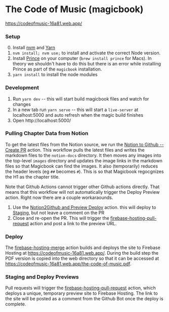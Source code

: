 # The Code of Music (magicbook)

https://codeofmusic-16a81.web.app/

### Setup

0. Install [nvm](https://github.com/nvm-sh/nvm) and [Yarn](https://yarnpkg.com/)
1. `nvm install; nvm use;` to install and activate the correct Node version.
2. Install [Prince](https://www.princexml.com/) on your computer (`brew install prince` for Macs). In theory we shouldn't have to do this but there is an error while installing Prince as part of the `magicbook` installation.
3. `yarn install` to install the node modules

### Development

1. Run `yarn dev` -- this will start build magicbook files and watch for changes
2. In a new tab run `yarn serve` -- this will start a `live-server` at localhost:5000 and auto refresh when the magic build finishes
3. Open http://localhost:5000/

### Pulling Chapter Data from Notion

To get the latest files from the Notion source, we run the [Notion to Github -- Create PR](https://github.com/luisaph/the-code-of-music/actions/workflows/notion-to-github.yml) action. This workflow pulls the latest files and writes the markdown files to the `notion-docs` directory. It then moves any images into the top-level `images` directory and updates the image links in the markdown files so that Magicbook can find the images. It also (temporarily) reduces the header levels (eg `##` becomes `#`). This is so that Magicbook regocgnizes the H1 as the chapter title.

Note that Github Actions cannot trigger other Github actions directly. That means that this workflow will not automatically trigger the Deploy Preview action. Right now there are a couple workaraounds.
1. Use the [Notion2Github and Preview Deploy](https://github.com/luisaph/the-code-of-music/actions/workflows/notion-to-github-and-preview-deploy.yml) action. this will deploy to [Staging](https://codeofmusic-16a81--staging-h9r73v4u.web.app/), but not leave a comment on the PR
2. Close and re-open the PR. This will trigger the [firebase-hosting-pull-request](https://github.com/luisaph/the-code-of-music/blob/deploy-firebase/.github/workflows/firebase-hosting-pull-request.yml) action and post a link to the preview URL.

### Deploy

The [firebase-hosting-merge](https://github.com/luisaph/the-code-of-music/blob/deploy-firebase/.github/workflows/firebase-hosting-merge.yml) action builds and deploys the site to Firebase Hosting at https://codeofmusic-16a81.web.app/. During the build step the PDF version is copied into the web directory so that it can be accessed at https://codeofmusic-16a81.web.app/the-code-of-music.pdf.

### Staging and Deploy Previews

Pull requests will trigger the [firebase-hosting-pull-request](https://github.com/luisaph/the-code-of-music/blob/deploy-firebase/.github/workflows/firebase-hosting-pull-request.yml) action, which deploys a unique, temporary preview site to Firebase Hosting. The link to the site will be posted as a comment from the Github Bot once the deploy is complete. 
